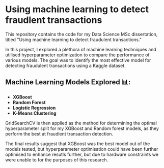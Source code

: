 # Using machine learning to detect fraudlent transactions

This repository contains the code for my Data Science MSc dissertation, titled "Using machine learning to detect fraudulent transactions."

In this project, I explored a plethora of machine learning techniques and utilised hyperparameter optimization to compare the performance of various models. The goal was to identify the most effective model for detecting fraudulent transactions using a Kaggle dataset.

## Machine Learning Models Explored 📊: 

- **XGBoost**
- **Random Forest**
- **Logistic Regression**
- **K-Means Clustering**

GridSearchCV is then applied as the method for determining the optimal hyperparameter split for my XGBoost and Random forest models, as they perform the best at fraudlent transaction detection. 

The final results suggest that XGBoost was the best model out of the models tested, but hyperparameter optimisation could have been further optimised to enhance resutls further, but due to hardware constraints we were unable to for the purposes of this research. 

